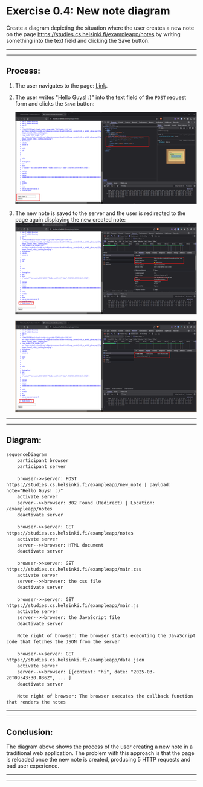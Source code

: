 # Exercise 0.4: New note diagram

Create a diagram depicting the situation where the user creates a new note on the page https://studies.cs.helsinki.fi/exampleapp/notes by writing something into the text field and clicking the Save button.

---
---

## Process:

1. The user navigates to the page: [Link](https://studies.cs.helsinki.fi/exampleapp/notes).
2. The user writes "Hello Guys! :)" into the text field of the `POST` request form and clicks the `Save` button:

    ![image0](/.github/images/part0/04_00.png)

3. The new note is saved to the server and the user is redirected to the page again displaying the new created note:
    ![image1](/.github/images/part0/04_01.png)

    ![image2](/.github/images/part0/04_02.png)

---
---

## Diagram:

```mermaid
sequenceDiagram
    participant browser
    participant server

    browser->>server: POST https://studies.cs.helsinki.fi/exampleapp/new_note | payload: note="Hello Guys! :)"
    activate server
    server-->>browser: 302 Found (Redirect) | Location: /exampleapp/notes
    deactivate server

    browser->>server: GET https://studies.cs.helsinki.fi/exampleapp/notes
    activate server
    server-->>browser: HTML document
    deactivate server

    browser->>server: GET https://studies.cs.helsinki.fi/exampleapp/main.css
    activate server
    server-->>browser: the css file
    deactivate server

    browser->>server: GET https://studies.cs.helsinki.fi/exampleapp/main.js
    activate server
    server-->>browser: the JavaScript file
    deactivate server

    Note right of browser: The browser starts executing the JavaScript code that fetches the JSON from the server

    browser->>server: GET https://studies.cs.helsinki.fi/exampleapp/data.json
    activate server
    server-->>browser: [{content: "hi", date: "2025-03-20T09:43:30.836Z", ... ]
    deactivate server

    Note right of browser: The browser executes the callback function that renders the notes
```

---
---

## Conclusion:

The diagram above shows the process of the user creating a new note in a traditional web application. The problem with this approach is that the page is reloaded once the new note is created, producing 5 HTTP requests and bad user experience.

---
---